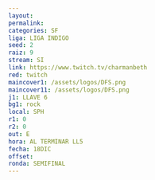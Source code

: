 ```yaml
---
layout: 
permalink: 
categories: SF
liga: LIGA INDIGO
seed: 2
raiz: 9
stream: SI
link: https://www.twitch.tv/charmanbeth
red: twitch
maincover1: /assets/logos/DFS.png
maincover11: /assets/logos/DFS.png
j1: LLAVE 6
bg1: rock
local: SPH
r1: 0
r2: 0
out: E
hora: AL TERMINAR LL5
fecha: 18DIC
offset: 
ronda: SEMIFINAL
---
```

